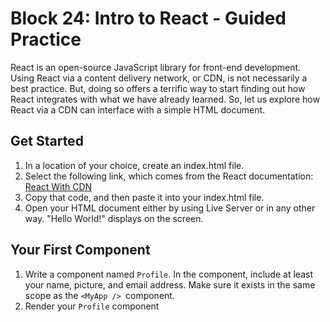 # Block 24: Intro to React - Guided Practice

React is an open-source JavaScript library for front-end development. Using React via a content delivery network, or CDN, is not necessarily a best practice. But, doing so offers a terrific way to start finding out how React integrates with what we have already learned. So, let us explore how React via a CDN can interface with a simple HTML document.

## Get Started

1. In a location of your choice, create an index.html file.
2. Select the following link, which comes from the React documentation: [React With CDN](https://gist.githubusercontent.com/gaearon/0275b1e1518599bbeafcde4722e79ed1/raw/db72dcbf3384ee1708c4a07d3be79860db04bff0/example.html)
3. Copy that code, and then paste it into your index.html file.
4. Open your HTML document either by using Live Server or in any other way. "Hello World!" displays on the screen.

## Your First Component

1. Write a component named `Profile`. In the component, include at least your name, picture, and email address. Make sure it exists in the same scope as the `<MyApp /> `component.
2. Render your `Profile` component
